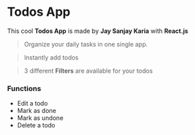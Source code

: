 # Todos App

This cool **Todos App**  is made by **Jay Sanjay Karia** with **React.js**

> Organize your daily tasks in one single app.

> Instantly add todos

> 3 different **Filters** are available for your todos

### Functions
- Edit a todo
- Mark as done
- Mark as undone
- Delete a todo